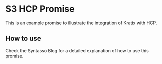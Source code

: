 # S3 HCP Promise

This is an example promise to illustrate the integration of Kratix with HCP.

## How to use

Check the Syntasso Blog for a detailed explanation of how to use this promise.
